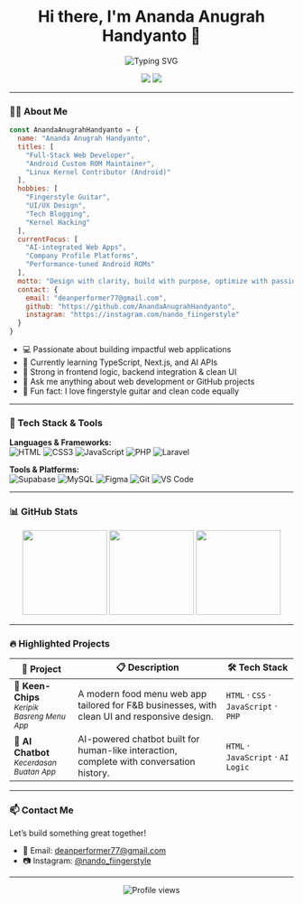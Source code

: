 
<h1 align="center">Hi there, I'm Ananda Anugrah Handyanto 👋</h1>

<p align="center">
  <img src="https://readme-typing-svg.herokuapp.com?font=Fira+Code&weight=600&size=22&pause=1000&color=00F7FF&center=true&vCenter=true&width=440&lines=Full-stack+Web+Developer;Clean+Code+Enthusiast+☕;Lifelong+Learner+🧠;Building+Useful+Things+on+the+Web" alt="Typing SVG" />
</p>

<p align="center">
  <a href="https://github.com/AnandaAnugrahHandyanto"><img src="https://img.shields.io/github/followers/AnandaAnugrahHandyanto?label=Follow&style=social" /></a>
  <a href="mailto:deanperformer77@gmail.com"><img src="https://img.shields.io/badge/Email-Contact-red?style=flat&logo=gmail&logoColor=white" /></a>
</p>

---

### 👨‍💻 About Me

```js
const AnandaAnugrahHandyanto = {
  name: "Ananda Anugrah Handyanto",
  titles: [
    "Full-Stack Web Developer",
    "Android Custom ROM Maintainer",
    "Linux Kernel Contributor (Android)"
  ],
  hobbies: [
    "Fingerstyle Guitar",
    "UI/UX Design",
    "Tech Blogging",
    "Kernel Hacking"
  ],
  currentFocus: [
    "AI-integrated Web Apps",
    "Company Profile Platforms",
    "Performance-tuned Android ROMs"
  ],
  motto: "Design with clarity, build with purpose, optimize with passion.",
  contact: {
    email: "deanperformer77@gmail.com",
    github: "https://github.com/AnandaAnugrahHandyanto",
    instagram: "https://instagram.com/nando_fiingerstyle"
  }
}
```

- 💻 Passionate about building impactful web applications  
- 🌱 Currently learning TypeScript, Next.js, and AI APIs  
- 🔧 Strong in frontend logic, backend integration & clean UI  
- 💬 Ask me anything about web development or GitHub projects  
- 🎸 Fun fact: I love fingerstyle guitar and clean code equally

---

### 🚀 Tech Stack & Tools

**Languages & Frameworks:**  
![HTML](https://img.shields.io/badge/-HTML5-E34F26?style=flat&logo=html5&logoColor=white)
![CSS3](https://img.shields.io/badge/-CSS3-1572B6?style=flat&logo=css3)
![JavaScript](https://img.shields.io/badge/-JavaScript-F7DF1E?style=flat&logo=javascript&logoColor=000)
![PHP](https://img.shields.io/badge/-PHP-777BB4?style=flat&logo=php)
![Laravel](https://img.shields.io/badge/-Laravel-FF2D20?style=flat&logo=laravel&logoColor=white)

**Tools & Platforms:**  
![Supabase](https://img.shields.io/badge/-Supabase-3FCF8E?style=flat&logo=supabase&logoColor=white)
![MySQL](https://img.shields.io/badge/-MySQL-4479A1?style=flat&logo=mysql&logoColor=white)
![Figma](https://img.shields.io/badge/-Figma-F24E1E?style=flat&logo=figma)
![Git](https://img.shields.io/badge/-Git-F05032?style=flat&logo=git)
![VS Code](https://img.shields.io/badge/-VSCode-007ACC?style=flat&logo=visual-studio-code)

---

### 📊 GitHub Stats

<p align="center">
  <img src="https://github-readme-stats.vercel.app/api?username=AnandaAnugrahHandyanto&show_icons=true&theme=tokyonight" height="150" />
  <img src="https://github-readme-streak-stats.herokuapp.com?user=AnandaAnugrahHandyanto&theme=tokyonight" height="150"/>
  <img src="https://github-readme-stats.vercel.app/api/top-langs/?username=AnandaAnugrahHandyanto&layout=compact&theme=tokyonight" height="150" />
</p>

---

### 🔥 Highlighted Projects

| 🚀 Project | 📋 Description | 🛠️ Tech Stack |
|-----------|----------------|---------------|
| **🎯 Keen-Chips** <br> <sup>*Keripik Basreng Menu App*</sup> | A modern food menu web app tailored for F&B businesses, with clean UI and responsive design. | `HTML` · `CSS` · `JavaScript` · `PHP` |
| **🧠 AI Chatbot** <br> <sup>*Kecerdasan Buatan App*</sup> | AI-powered chatbot built for human-like interaction, complete with conversation history. | `HTML` · `JavaScript` · `AI Logic` |
---

### 📫 Contact Me

Let’s build something great together!

- 📧 Email: [deanperformer77@gmail.com](mailto:deanperformer77@gmail.com)  
- 📷 Instagram: [@nando_fiingerstyle](https://instagram.com/nando_fiingerstyle)

---

<p align="center">
  <img src="https://komarev.com/ghpvc/?username=AnandaAnugrahHandyanto&style=flat-square&color=blue" alt="Profile views"/>
</p>